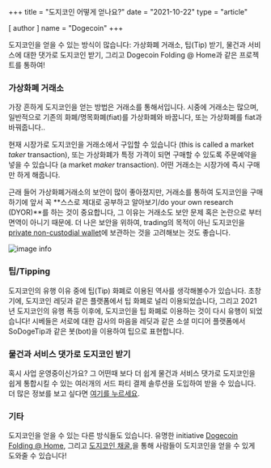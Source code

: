 +++
title = "도지코인 어떻게 얻나요?"
date = "2021-10-22"
type = "article"

[ author ]
  name = "Dogecoin"
+++
 
도지코인을 얻을 수 있는 방식이 많습니다: 가상화폐 거래소, 팁(Tip) 받기, 물건과 서비스에 대한 댓가로 도지코인 받기, 그리고 Dogecoin Folding @ Home과 같은 프로젝트를 통하여!  

### 가상화폐 거래소 

가장 흔하게 도지코인을 얻는 방법은 거래소를 통해서입니다. 시중에 거래소는 많으며, 일반적으로 기존의 화폐/명목화폐(fiat)를 가상화폐와 바꿉니다, 또는 가상화폐를 fiat과 바꿔줍니다..  

현재 시장가로 도지코인을 거래소에서 구입할 수 있습니다 (this is called a market *taker* transaction), 또는 가상화폐가 특정 가격이 되면 구매할 수 있도록 주문예약을 넣을 수 있습니다 (a market *maker* transaction). 어떤 거래소는 시장가에 즉시 구매만 하게 해줍니다.  

근래 들어 가상화폐거래소의 보안이 많이 좋아졌지만, 거래소를 통하여 도지코인을 구매하기에 앞서 꼭 **스스로 제대로 공부하고 알아보기/do your own research (DYOR)**를 하는 것이 중요합니다, 그 이유는 거래소도 보안 문제 혹은 논란으로 부터 면역이 아니기 때문에. 더 나은 보안을 위하여, trading의 목적이 아닌 도지코인을 [private non-custodial wallet](/dogepedia/articles/how-do-i-get-a-wallet)에 보관하는 것을 고려해보는 것도 좋습니다.

![image info](../../../assets/images/dogepedia/5.png)
 
### 팁/Tipping 

도지코인의 유행 이유 중에 팁(Tip) 화폐로 이용된 역사를 생각해볼수가 있습니다. 초창기에, 도지코인 레딧과 같은 플랫폼에서 팁 화폐로 널리 이용되었습니다, 그리고 2021년 도지코인의 유행 폭등 이후에, 도지코인을 팁 화폐로 이용하는 것이 다시 유행이 되었습니다! 시베들은 서로에 대한 감사의 마음을 레딧과 같은 소셜 미디어 플랫폼에서 SoDogeTip과 같은 봇(bot)을 이용하여 팁으로 표현합니다.  

### 물건과 서비스 댓가로 도지코인 받기 

혹시 사업 운영중이신가요? 그 어떤때 보다 더 쉽게 물건과 서비스 댓가로 도지코인을 쉽게 통합시킬 수 있는 여러개의 서드 파티 결제 솔루션을 도입하여 받을 수 있습니다. 더 많은 정보를 보고 싶다면 [여기를 누르세요](/dogepedia/articles/how-can-my-business-accept-dogecoin). 


### 기타 

도지코인을 얻을 수 있는 다른 방식들도 있습니다. 유명한 initiative [Dogecoin Folding @ Home](/dogepedia/articles/dogecoin-folding-at-home), 그리고 [도지코인 채굴](/dogepedia/how-tos/mining-dogecoin),을 통해 사람들이 도지코인을 얻을 수 있게 도와줄 수 있습니다! 